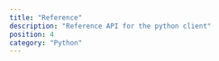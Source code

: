 ```yaml
---
title: "Reference"
description: "Reference API for the python client"
position: 4
category: "Python"
---
```

